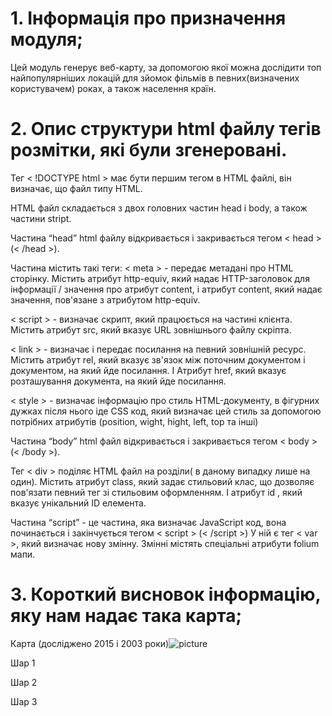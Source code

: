 # 1. Інформація про призначення модуля;

Цей модуль генерує веб-карту, за допомогою якої можна дослідити топ найпопулярніших локацій для зйомок фільмів в певних(визначених користувачем) роках, а також населення країн.

# 2. Опис структури html файлу тегів розмітки, які були згенеровані.

Тег < !DOCTYPE html > має бути першим тегом в HTML файлі, він визначає, що файл типу HTML.

HTML файл складається з двох головних частин head і body, а також частини stript.

Частина “head” html файлу відкривається і закривається тегом < head > (< /head >).

Частина містить такі теги:
< meta > - передає метадані про HTML сторінку. Містить атрибут http-equiv, який надає HTTP-заголовок для інформації / значення про атрибут content, і атрибут content, який надає значення, пов'язане з атрибутом http-equiv.

< script > - визначає скрипт, який працюється на частині клієнта. Містить атрибут src, який вказує URL зовнішнього файлу скріпта.
  
< link > - визначає і передає посилання на певний зовнішній ресурс. Містить атрибут rel, який вказує зв'язок між поточним документом і документом, на який йде посилання. І Атрибут href, який вказує розташування документа, на який йде посилання.

< style > - визначає інформацію про стиль HTML-документу, в фігурних дужках після нього іде CSS код, який визначає цей стиль за допомогою потрібних атрибутів (position, wight, hight, left, top та інші)
  
Частина “body” html файл відкривається і закривається тегом < body >(< /body >).

Тег < div > поділяє HTML файл на розділи( в даному випадку лише на один). Містить атрибут class, який задає стильовий клас, що дозволяє пов'язати певний тег зі стильовим оформленням. І атрибут id , який вказує унікальний ID елемента.

Частина “script” - це частина, яка визначає JavaScript код, вона починається і закінчується тегом < script > (< /script >)
У ній є тег < var >, який визначає нову змінну. Змінні містять спеціальні атрибути folium мапи.    




# 3. Короткий висновок інформацію, яку нам надає така карта;
Карта (досліджено 2015 і 2003 роки)![picture](https://drive.google.com/uc?export=view&id=1oz8s5UPSAxwM-m6aCGeSU8GbmbsM3roF)





Шар 1






Шар 2






Шар 3



